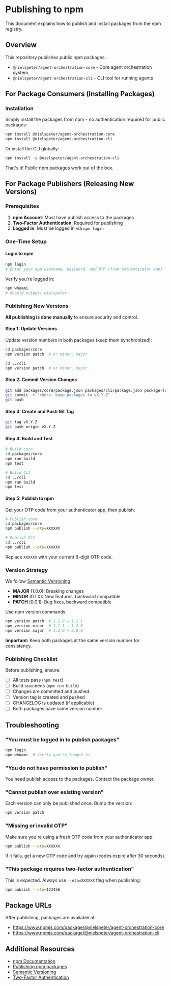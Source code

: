 # Publishing to npm

This document explains how to publish and install packages from the npm registry.

## Overview

This repository publishes public npm packages:
- `@nielspeter/agent-orchestration-core` - Core agent orchestration system
- `@nielspeter/agent-orchestration-cli` - CLI tool for running agents

## For Package Consumers (Installing Packages)

### Installation

Simply install the packages from npm - no authentication required for public packages:

```bash
npm install @nielspeter/agent-orchestration-core
npm install @nielspeter/agent-orchestration-cli
```

Or install the CLI globally:

```bash
npm install -g @nielspeter/agent-orchestration-cli
```

That's it! Public npm packages work out of the box.

## For Package Publishers (Releasing New Versions)

### Prerequisites

1. **npm Account**: Must have publish access to the packages
2. **Two-Factor Authentication**: Required for publishing
3. **Logged in**: Must be logged in via `npm login`

### One-Time Setup

#### Login to npm

```bash
npm login
# Enter your npm username, password, and OTP (from authenticator app)
```

Verify you're logged in:

```bash
npm whoami
# Should output: nielspeter
```

### Publishing New Versions

**All publishing is done manually** to ensure security and control.

#### Step 1: Update Versions

Update version numbers in both packages (keep them synchronized):

```bash
cd packages/core
npm version patch  # or minor, major

cd ../cli
npm version patch  # or minor, major
```

#### Step 2: Commit Version Changes

```bash
git add packages/core/package.json packages/cli/package.json package-lock.json
git commit -m "chore: bump packages to vX.Y.Z"
git push
```

#### Step 3: Create and Push Git Tag

```bash
git tag vX.Y.Z
git push origin vX.Y.Z
```

#### Step 4: Build and Test

```bash
# Build core
cd packages/core
npm run build
npm test

# Build CLI
cd ../cli
npm run build
npm test
```

#### Step 5: Publish to npm

Get your OTP code from your authenticator app, then publish:

```bash
# Publish core
cd packages/core
npm publish --otp=XXXXXX

# Publish CLI
cd ../cli
npm publish --otp=XXXXXX
```

Replace `XXXXXX` with your current 6-digit OTP code.

### Version Strategy

We follow [Semantic Versioning](https://semver.org/):
- **MAJOR** (1.0.0): Breaking changes
- **MINOR** (0.1.0): New features, backward compatible
- **PATCH** (0.0.1): Bug fixes, backward compatible

Use npm version commands:
```bash
npm version patch  # 1.1.0 → 1.1.1
npm version minor  # 1.1.1 → 1.2.0
npm version major  # 1.2.0 → 2.0.0
```

**Important:** Keep both packages at the same version number for consistency.

### Publishing Checklist

Before publishing, ensure:
- [ ] All tests pass (`npm test`)
- [ ] Build succeeds (`npm run build`)
- [ ] Changes are committed and pushed
- [ ] Version tag is created and pushed
- [ ] CHANGELOG is updated (if applicable)
- [ ] Both packages have same version number

## Troubleshooting

### "You must be logged in to publish packages"

```bash
npm login
npm whoami  # Verify you're logged in
```

### "You do not have permission to publish"

You need publish access to the packages. Contact the package owner.

### "Cannot publish over existing version"

Each version can only be published once. Bump the version:

```bash
npm version patch
```

### "Missing or invalid OTP"

Make sure you're using a fresh OTP code from your authenticator app:

```bash
npm publish --otp=XXXXXX
```

If it fails, get a new OTP code and try again (codes expire after 30 seconds).

### "This package requires two-factor authentication"

This is expected. Always use `--otp=XXXXXX` flag when publishing:

```bash
npm publish --otp=123456
```

## Package URLs

After publishing, packages are available at:
- https://www.npmjs.com/package/@nielspeter/agent-orchestration-core
- https://www.npmjs.com/package/@nielspeter/agent-orchestration-cli

## Additional Resources

- [npm Documentation](https://docs.npmjs.com/)
- [Publishing npm packages](https://docs.npmjs.com/packages-and-modules/contributing-packages-to-the-registry)
- [Semantic Versioning](https://semver.org/)
- [Two-Factor Authentication](https://docs.npmjs.com/about-two-factor-authentication)
